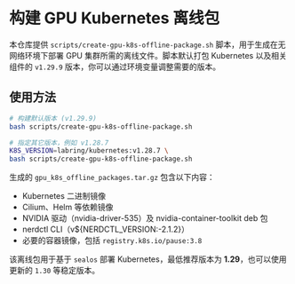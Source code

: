 # 构建 GPU Kubernetes 离线包

本仓库提供 `scripts/create-gpu-k8s-offline-package.sh` 脚本，用于生成在无网络环境下部署 GPU 集群所需的离线文件。脚本默认打包 Kubernetes 以及相关组件的 `v1.29.9` 版本，你可以通过环境变量调整需要的版本。

## 使用方法

```bash
# 构建默认版本 (v1.29.9)
bash scripts/create-gpu-k8s-offline-package.sh

# 指定其它版本，例如 v1.28.7
K8S_VERSION=labring/kubernetes:v1.28.7 \
bash scripts/create-gpu-k8s-offline-package.sh
```

生成的 `gpu_k8s_offline_packages.tar.gz` 包含以下内容：

- Kubernetes 二进制镜像
- Cilium、Helm 等依赖镜像
- NVIDIA 驱动（nvidia-driver-535）及 nvidia-container-toolkit deb 包
- nerdctl CLI（v${NERDCTL_VERSION:-2.1.2}）
- 必要的容器镜像，包括 `registry.k8s.io/pause:3.8`

该离线包用于基于 `sealos` 部署 Kubernetes，最低推荐版本为 **1.29**，也可以使用更新的 `1.30` 等稳定版本。

